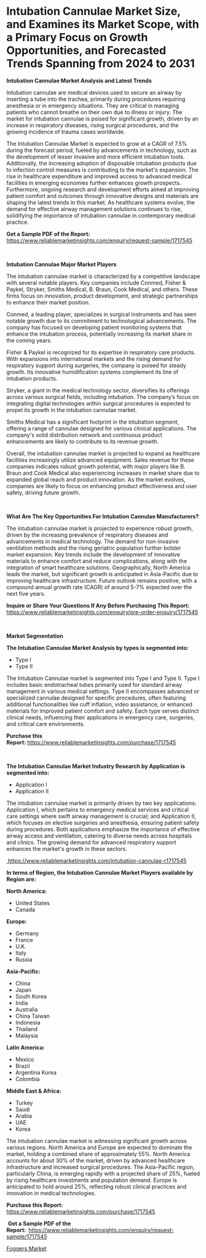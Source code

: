 <p><h1>Intubation Cannulae Market Size, and Examines its Market Scope, with a Primary Focus on Growth Opportunities, and Forecasted Trends Spanning from 2024 to 2031</h1></p><p><strong>Intubation Cannulae Market Analysis and Latest Trends</strong></p>
<p><p>Intubation cannulae are medical devices used to secure an airway by inserting a tube into the trachea, primarily during procedures requiring anesthesia or in emergency situations. They are critical in managing patients who cannot breathe on their own due to illness or injury. The market for intubation cannulae is poised for significant growth, driven by an increase in respiratory diseases, rising surgical procedures, and the growing incidence of trauma cases worldwide.</p><p>The Intubation Cannulae Market is expected to grow at a CAGR of 7.5% during the forecast period, fueled by advancements in technology, such as the development of lesser invasive and more efficient intubation tools. Additionally, the increasing adoption of disposable intubation products due to infection control measures is contributing to the market's expansion. The rise in healthcare expenditure and improved access to advanced medical facilities in emerging economies further enhances growth prospects. Furthermore, ongoing research and development efforts aimed at improving patient comfort and outcomes through innovative designs and materials are shaping the latest trends in this market. As healthcare systems evolve, the demand for effective airway management solutions continues to rise, solidifying the importance of intubation cannulae in contemporary medical practice.</p></p>
<p><strong>Get a Sample PDF of the Report:&nbsp;</strong> <a href="https://www.reliablemarketinsights.com/enquiry/request-sample/1717545?utm_campaign=1894&utm_medium=2&utm_source=Github&utm_content=ia&utm_term=28122024&utm_id=intubation-cannulae">https://www.reliablemarketinsights.com/enquiry/request-sample/1717545</a></p>
<p>&nbsp;</p>
<p><strong>Intubation Cannulae Major Market Players</strong></p>
<p><p>The intubation cannulae market is characterized by a competitive landscape with several notable players. Key companies include Conmed, Fisher & Paykel, Stryker, Smiths Medical, B. Braun, Cook Medical, and others. These firms focus on innovation, product development, and strategic partnerships to enhance their market position.</p><p>Conmed, a leading player, specializes in surgical instruments and has seen notable growth due to its commitment to technological advancements. The company has focused on developing patient monitoring systems that enhance the intubation process, potentially increasing its market share in the coming years.</p><p>Fisher & Paykel is recognized for its expertise in respiratory care products. With expansions into international markets and the rising demand for respiratory support during surgeries, the company is poised for steady growth. Its innovative humidification systems complement its line of intubation products.</p><p>Stryker, a giant in the medical technology sector, diversifies its offerings across various surgical fields, including intubation. The company’s focus on integrating digital technologies within surgical procedures is expected to propel its growth in the intubation cannulae market.</p><p>Smiths Medical has a significant footprint in the intubation segment, offering a range of cannulae designed for various clinical applications. The company's solid distribution network and continuous product enhancements are likely to contribute to its revenue growth.</p><p>Overall, the intubation cannulae market is projected to expand as healthcare facilities increasingly utilize advanced equipment. Sales revenue for these companies indicates robust growth potential, with major players like B. Braun and Cook Medical also experiencing increases in market share due to expanded global reach and product innovation. As the market evolves, companies are likely to focus on enhancing product effectiveness and user safety, driving future growth.</p></p>
<p>&nbsp;</p>
<p><strong>What Are The Key Opportunities For Intubation Cannulae Manufacturers?</strong></p>
<p><p>The intubation cannulae market is projected to experience robust growth, driven by the increasing prevalence of respiratory diseases and advancements in medical technology. The demand for non-invasive ventilation methods and the rising geriatric population further bolster market expansion. Key trends include the development of innovative materials to enhance comfort and reduce complications, along with the integration of smart healthcare solutions. Geographically, North America leads the market, but significant growth is anticipated in Asia-Pacific due to improving healthcare infrastructure. Future outlook remains positive, with a compound annual growth rate (CAGR) of around 5-7% expected over the next five years.</p></p>
<p><strong>Inquire or Share Your Questions If Any Before Purchasing This Report:</strong> <a href="https://www.reliablemarketinsights.com/enquiry/pre-order-enquiry/1717545?utm_campaign=1894&utm_medium=2&utm_source=Github&utm_content=ia&utm_term=28122024&utm_id=intubation-cannulae">https://www.reliablemarketinsights.com/enquiry/pre-order-enquiry/1717545</a></p>
<p>&nbsp;</p>
<p><strong>Market Segmentation</strong></p>
<p><strong>The Intubation Cannulae Market Analysis by types is segmented into:</strong></p>
<p><ul><li>Type I</li><li>Type II</li></ul></p>
<p><p>The Intubation Cannulae market is segmented into Type I and Type II. Type I includes basic endotracheal tubes primarily used for standard airway management in various medical settings. Type II encompasses advanced or specialized cannulae designed for specific procedures, often featuring additional functionalities like cuff inflation, video assistance, or enhanced materials for improved patient comfort and safety. Each type serves distinct clinical needs, influencing their applications in emergency care, surgeries, and critical care environments.</p></p>
<p><strong>Purchase this Report:&nbsp;</strong><a href="https://www.reliablemarketinsights.com/purchase/1717545?utm_campaign=1894&utm_medium=2&utm_source=Github&utm_content=ia&utm_term=28122024&utm_id=intubation-cannulae">https://www.reliablemarketinsights.com/purchase/1717545</a></p>
<p>&nbsp;</p>
<p><strong>The Intubation Cannulae Market Industry Research by Application is segmented into:</strong></p>
<p><ul><li>Application I</li><li>Application II</li></ul></p>
<p><p>The intubation cannulae market is primarily driven by two key applications: Application I, which pertains to emergency medical services and critical care settings where swift airway management is crucial; and Application II, which focuses on elective surgeries and anesthesia, ensuring patient safety during procedures. Both applications emphasize the importance of effective airway access and ventilation, catering to diverse needs across hospitals and clinics. The growing demand for advanced respiratory support enhances the market's growth in these sectors.</p></p>
<p><a href="https://www.reliablemarketinsights.com/intubation-cannulae-r1717545?utm_campaign=1894&utm_medium=2&utm_source=Github&utm_content=ia&utm_term=28122024&utm_id=intubation-cannulae">&nbsp;https://www.reliablemarketinsights.com/intubation-cannulae-r1717545</a></p>
<p><strong>In terms of Region, the Intubation Cannulae Market Players available by Region are:</strong></p>
<p>
    <p> <strong> North America: </strong>
        <ul>
            <li>United States</li>
            <li>Canada</li>
        </ul>
        </p> 
    <p> <strong> Europe: </strong>
        <ul>
            <li>Germany</li>
            <li>France</li>
            <li>U.K.</li>
            <li>Italy</li>
            <li>Russia</li>
        </ul>
        </p> 
    <p> <strong> Asia-Pacific: </strong>
        <ul>
            <li>China</li>
            <li>Japan</li>
            <li>South Korea</li>
            <li>India</li>
            <li>Australia</li>
            <li>China Taiwan</li>
            <li>Indonesia</li>
            <li>Thailand</li>
            <li>Malaysia</li>
        </ul>
        </p> 
    <p> <strong> Latin America: </strong>
        <ul>
            <li>Mexico</li>
            <li>Brazil</li>
            <li>Argentina Korea</li>
            <li>Colombia</li>
        </ul>
        </p> 
    <p> <strong> Middle East & Africa: </strong>
        <ul>
            <li>Turkey</li>
            <li>Saudi</li>
            <li>Arabia</li>
            <li>UAE</li>
            <li>Korea</li>
        </ul>
    </p>
    </p>
<p><p>The intubation cannulae market is witnessing significant growth across various regions. North America and Europe are expected to dominate the market, holding a combined share of approximately 55%. North America accounts for about 30% of the market, driven by advanced healthcare infrastructure and increased surgical procedures. The Asia-Pacific region, particularly China, is emerging rapidly with a projected share of 25%, fueled by rising healthcare investments and population demand. Europe is anticipated to hold around 25%, reflecting robust clinical practices and innovation in medical technologies.</p></p>
<p><strong>Purchase this Report: </strong><a href="https://www.reliablemarketinsights.com/purchase/1717545?utm_campaign=1894&utm_medium=2&utm_source=Github&utm_content=ia&utm_term=28122024&utm_id=intubation-cannulae">https://www.reliablemarketinsights.com/purchase/1717545</a></p>
<p>&nbsp;<strong>Get a Sample PDF of the Report:&nbsp;&nbsp;</strong><a href="https://www.reliablemarketinsights.com/enquiry/request-sample/1717545?utm_campaign=1894&utm_medium=2&utm_source=Github&utm_content=ia&utm_term=28122024&utm_id=intubation-cannulae">https://www.reliablemarketinsights.com/enquiry/request-sample/1717545</a></p>
<p><strong></strong></p>
<p><p><a href="https://github.com/marloy8/Market-Research-Report-List-6/blob/main/foggers-market.md?utm_campaign=1894&utm_medium=2&utm_source=Github&utm_content=ia&utm_term=28122024&utm_id=intubation-cannulae">Foggers Market</a></p></p>
